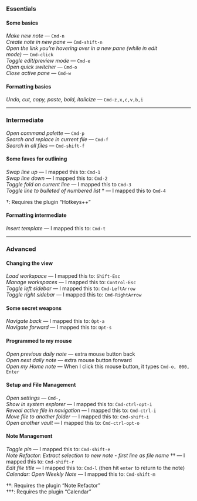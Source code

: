 
### Essentials

#### Some basics

_Make new note_ — `Cmd-n`  
_Create note in new pane_ — `Cmd-shift-n`  
_Open the link you’re hovering over in a new pane (while in edit mode)_ — `Cmd-click`  
_Toggle edit/preview mode_ — `Cmd-e`  
_Open quick switcher_ — `Cmd-o`  
_Close active pane_ — `Cmd-w`

#### Formatting basics

_Undo, cut, copy, paste, bold, italicize_ — `Cmd-z,x,c,v,b,i`

---

### Intermediate

_Open command palette_ — `Cmd-p`  
_Search and replace in current file_ — `Cmd-f`  
_Search in all files_ — `Cmd-shift-f`

#### Some faves for outlining

_Swap line up_ — I mapped this to: `Cmd-1`  
_Swap line down_ — I mapped this to: `Cmd-2`  
_Toggle fold on current line_ — I mapped this to `Cmd-3`  
_Toggle line to bulleted of numbered list_ † — I mapped this to `Cmd-4`

†: Requires the plugin “Hotkeys++”

#### Formatting intermediate

_Insert template_ — I mapped this to: `Cmd-t`

---

### Advanced

#### Changing the view

_Load workspace_ — I mapped this to: `Shift-Esc`  
_Manage workspaces_ — I mapped this to: `Control-Esc`  
_Toggle left sidebar_ — I mapped this to: `Cmd-LeftArrow`  
_Toggle right sidebar_ — I mapped this to: `Cmd-RightArrow`

#### Some secret weapons

_Navigate back_ — I mapped this to: `Opt-a`  
_Navigate forward_ — I mapped this to: `Opt-s`

#### Programmed to my mouse

_Open previous daily note_ — extra mouse button back  
_Open next daily note_ — extra mouse button forward  
_Open my Home note_ — When I click this mouse button, it types `Cmd-o, 000, Enter`

#### Setup and File Management

_Open settings_ — `Cmd-,`  
_Show in system explorer_ — I mapped this to: `Cmd-ctrl-opt-i`  
_Reveal active file in navigation_ — I mapped this to: `Cmd-ctrl-i`  
_Move file to another folder_ — I mapped this to: `Cmd-shift-i`  
_Open another vault_ — I mapped this to: `Cmd-ctrl-opt-o`

#### Note Management

_Toggle pin_ — I mapped this to: `Cmd-shift-e`  
_Note Refactor: Extract selection to new note - first line as file name_ †† — I mapped this to: `Cmd-shift-r`  
_Edit file title_ — I mapped this to: `Cmd-l` (then hit `enter` to return to the note)  
_Calendar: Open Weekly Note_ — I mapped this to: `Cmd-shift-m`

††: Requires the plugin “Note Refactor”  
†††: Requires the plugin “Calendar”